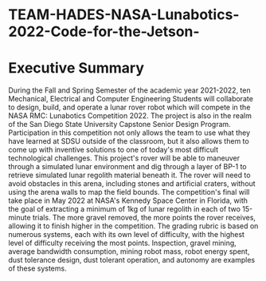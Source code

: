 # TEAM-HADES-NASA-Lunabotics-2022-Code-for-the-Jetson-

# Executive Summary
During the Fall and Spring Semester of the academic year 2021-2022, ten Mechanical, Electrical
and Computer Engineering Students will collaborate to design, build, and operate a lunar rover
robot which will compete in the NASA RMC: Lunabotics Competition 2022. The project is also
in the realm of the San Diego State University Capstone Senior Design Program. Participation in
this competition not only allows the team to use what they have learned at SDSU outside of the
classroom, but it also allows them to come up with inventive solutions to one of today's most
difficult technological challenges.
This project's rover will be able to maneuver through a simulated lunar environment and dig
through a layer of BP-1 to retrieve simulated lunar regolith material beneath it. The rover
will need to avoid obstacles in this arena, including stones and artificial craters, without using the
arena walls to map the field bounds. The competition's final will take place in May 2022 at
NASA's Kennedy Space Center in Florida, with the goal of extracting a minimum of 1kg of lunar
regolith in each of two 15-minute trials. The more gravel removed, the more points the rover
receives, allowing it to finish higher in the competition.
The grading rubric is based on numerous systems, each with its own level of difficulty, with the
highest level of difficulty receiving the most points. Inspection, gravel mining, average
bandwidth consumption, mining robot mass, robot energy spent, dust tolerance design, dust
tolerant operation, and autonomy are examples of these systems.

